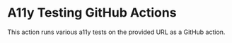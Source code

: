 # A11y Testing GitHub Actions

This action runs various a11y tests on the provided URL as a GitHub action.